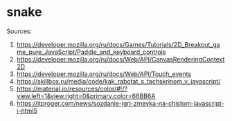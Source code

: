 # snake
Sources:
1. https://developer.mozilla.org/ru/docs/Games/Tutorials/2D_Breakout_game_pure_JavaScript/Paddle_and_keyboard_controls </br>
2. https://developer.mozilla.org/ru/docs/Web/API/CanvasRenderingContext2D </br>
3. https://developer.mozilla.org/ru/docs/Web/API/Touch_events </br>
4. https://skillbox.ru/media/code/kak_rabotat_s_tachskrinom_v_javascript/ </br>
5. https://material.io/resources/color/#!/?view.left=1&view.right=0&primary.color=66BB6A </br>
6. https://itproger.com/news/sozdanie-igri-zmeyka-na-chistom-javascript-i-html5
